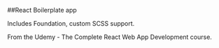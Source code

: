 ##React Boilerplate app

Includes Foundation, custom SCSS support.

From the Udemy - The Complete React Web App Development course.
